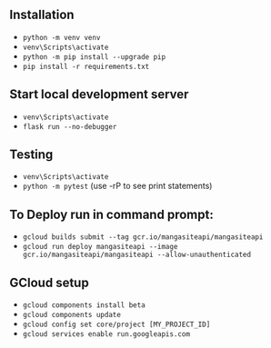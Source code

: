 ## Installation
- `python -m venv venv`
- `venv\Scripts\activate`
- `python -m pip install --upgrade pip`
- `pip install -r requirements.txt`

## Start local development server
- `venv\Scripts\activate`
- `flask run --no-debugger`


## Testing
- `venv\Scripts\activate`
- `python -m pytest` (use -rP to see print statements)

## To Deploy run in command prompt:
- `gcloud builds submit --tag gcr.io/mangasiteapi/mangasiteapi`
- `gcloud run deploy mangasiteapi --image gcr.io/mangasiteapi/mangasiteapi --allow-unauthenticated`

## GCloud setup
- `gcloud components install beta`
- `gcloud components update`
- `gcloud config set core/project [MY_PROJECT_ID]`
- `gcloud services enable run.googleapis.com`
